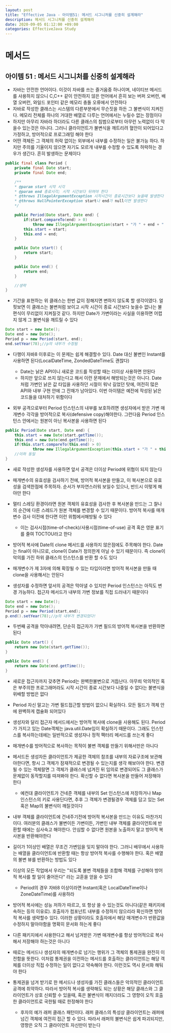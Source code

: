 ```yaml
---
layout: post
title: "Effective Java - 아이템51: 메서드 시그니처를 신중히 설계해라"
description: 메서드 시그니처를 신중히 설계해라
date: 2020-09-05 01:12:00 +09:00
categories: EffectiveJava Study
---
```



# 메서드

## 아이템 51 : 메서드 시그니처를 신중히 설계해라

- 자바는 안전한 언어이다. 이것이 자바를 쓰는 즐거움중 하나이며, 네이티브 메서드를 사용하지 않으니 C,C++ 같이 안전하지 않은 언어에서 흔히 보는 버퍼 오버런, 배열 오버런, 와일드 포인터 같은 메모리 충돌 오류에서 안전하다
- 자바로 작성한 클래스는 시스템의 다른부분에서 무슨짓을 하든 그 불변식이 지켜진다. 메모리 전체를 하나의 거대한 배열로 다루는 언어에서는 누릴수 없는 장점이다
- 하지만 아무리 자바라 하더라도 다른 클래스의 침범으로부터 아무런 노력없이 다 막을수 있는것은 아니다. 그러니 클라이언트가 불변식을 깨트리려 혈안이 되어있다고 가정하고, 방어적으로 프로그래밍 해야 한다
- 어떤 객체든 그 객체의 허락 없이는 외부에서 내부를 수정하는 일은 불가능 하다. 하지만 주의를 기울이지 않으면 자기도 모르개 내부를 수정할 수 있도록 허락하는 경우가 생긴다. 흔히 발생하는 문제이다

```java
public final class Period {
    private final Date start;
    private final Date end;

    /**
    * @param start 시작 시각
    * @param end 종료시각; 시작 시간보다 뒤여야 한다
    * @throws IllegalArgumentException 시작시간이 종료시간보다 늦을떄 발생한다
    * @throws NullPointerException start나 end가 null이면 발생한다
    */

    public Period(Date start, Date end) {
        if(start.compareTo(end) > 0) 
            throw new IllegalArgumentException(start + "가 " + end + " 보다 늦다");
        this.start = start;
        this.end = end;
    }

    public Date start() {
        return start;
    }

    public Date end() {
        return end;
    }

    //생략
}
```

- 기간을 표현하는 위 클래스는 한번 값이 정해지면 변하지 않도록 할 생각이였다. 얼핏보면 이 클래스는 불변처럼 보이고 시작 시간이 종료 시간보다 늦을수 없나는 불편식이 무리없이 지켜질것 같다. 하지만 Date가 가변이라는 사실을 이용하면 어렵지 않게 그 불변식을 깨트릴 수 있다

```java
Date start = new Date();
Date end = new Date();
Period p = new Period(start, end);
end.setYear(78);//p의 내부가 수정됨
```

- 다행이 자바8 이후로는 이 문제는 쉽게 해결할수 있다. Date 대신 불변인 Instant를 사용하면 된다(LocalDateTime, ZondedDateTime도 괜찮다)
    * Date는 낡은 API이니 새로운 코드를 작성할 때는 더이상 사용하면 안된다
    * 하지만 앞으로 쓰지 않는다고 해서 이런 문제에서 해방되는것은 아니다. Date 처럼 가변인 낡은 값 타입을 사용하던 시절이 워낙 길었던 탓에, 여전히 많은 API와 내부 구현 안에 그 잔재가 남아있다. 이번 아이템은 예전에 작성된 낡은 코드들을 대처하기 위함이다

- 외부 공격으로부터 Period 인스턴스의 내부를 보호하려면 생성자에서 받은 가변 매개변수 각각을 방어적으로 복사(defensive copy)해야한다. 그런다음 Period 인스턴스 안에서는 원본이 아닌 복사본을 사용하면 된다

```java
public Period(Date start, Date end) {
    this.start = new Date(start.getTime());
    this.end = new Date(end.getTime());
    if(this.start.compareTo(this.end) > 0) 
            throw new IllegalArgumentException(this.start + "가 " + this.end + " 보다 늦다");
    //이하 동일
}
```

- 새로 작성한 생성자를 사용하면 앞서 공격은 더이상 Period에 위협이 되지 않는다
- 매개변수의 유효성을 검사하기 전에, 방어적 복사본을 만들고, 이 복사본으로 유효성을 검색한점에 주목하자. 순서가 부자연스러워 보일수 있으나, 반드시 이렇게 해야만 한다
- 멀티 스레딩 환경이라면 원본 객체의 유효성을 검사한 후 복사본을 만드는 그 찰나의 순간에 다른 스레드가 원본 객체를 변경할 수 있기 때문이다. 방어적 복사를 매개변수 검사 이전에 한다면 이런 위험에서해방될 수 있다
    * 이는 검사시점(time-of-check)/사용시점(time-of-use) 공격 혹은 영문 표기를 줄여 TOCTOU라고 한다

- 방어적 복사에 Date의 clone 메서드를 사용하지 않은점에도 주목해야 한다. Date는 final이 아니므로, clone이 Date가 정의한게 아닐 수 있기 때문이다. 즉 clone이 악의를 가진 하위 클래스의 인스턴스를 반환 할 수도 있다
- 매개변수가 제 3자에 의해 확장될 수 있는 타입이라면 방어적 복사본을 만들 때 clone을 사용해서는 안된다
- 생성자를 수정하면 앞서의 공격은 막아낼 수 있지만 Period 인스턴스는 아직도 변경 가능하다. 접근자 메서드가 내부의 가변 정보를 직접 드러내기 때문이다

```java
Date start = new Date();
Date end = new Date();
Period p = new Period(start,end);
p.end().setYear(78);//p의 내부가 변경되었다!
```

- 두번째 공격을 막아내려면, 단순히 접근자가 가변 필드의 방어적 복사본을 반환하면 된다

```java
public Date start() {
    return new Date(start.getTime());
}

public Date end() {
    return new Date(end.getTime());
}
```

- 새로운 접근자까지 갖추면 Period는 완벽한불변으로 거듭난다. 아무릐 악의적인 혹은 부주의한 프로그래머라도 시작 시간이 종료 시간보다 나중일 수 없다는 불변식을 위배할 방법은 없다
- Period 자신 말고는 가변 필드접근할 방법이 없으니 확실하다. 모든 필드가 객체 안에 완벽하게 캡슐화 되어있다
- 생성자와 달리 접근자 메서드에서는 방어적 복사에 clone을 사용해도 된다. Period가 가지고 있는 Date객체는 java.util.Date임이 확실하기 때문이다. 그래도 인스턴스를 복사하는데에는 일반적으로 생성자나 정적 팩터리 메서드를 쓰는게 좋다
- 매개변수를 방어적으로 복사하는 목적이 불변 객체를 만들기 위해서만은 아니다
- 메서드든 생성자든 클라이언트가 제공한 객체의 참조를 내부의 자료구조에 보관해야한다면, 항시 그 객체가 잠재적으로 변경될 수 있는지를 생각 해보아야 한다. 변경 될 수 있는 객체랄면 그 객체가 클래스에 넘겨진 뒤 임의로 변경되어도 그 클래스가 문제없이 동작할지를 따져봐야 한다. 확신할 수 없다면 복사본을 만들어 저장해야 한다
    * 예컨대 클라이언트가 건네준 객체를 내부의 Set 인스턴스에 저장하거나 Map 인스턴스의 키로 사용딘다면, 추후 그 객체가 변경될경우 객체를 담고 있는 Set 혹은 Map의 불변식이 깨질것이다

- 내부 객체를 클라이언트에 건네주기전에 방어적 복사본을 만드는 이유도 마찬가지 이다. 여러분의 클래스가 불변이든 가변이든, 가변인 내부 객체를 클라이언트에 반환할 때에는 심사숙고 해야한다. 안심할 수 없다면 원본을 노출하지 말고 방어적 복사본을 반환해야한다
- 길이가 1이상인 배열은 무조건 가변임을 잊지 말아야 한다. 그러니 배무에서 사용하는 배열을 클라이언트에 반환할 때는 항상 방어적 복사를 수행해야 한다. 혹은 배열의 불변 뷰를 반환하는 방법도 있다
- 이상의 모든 작업에서 우리는 "되도록 불변 객체들을 조합해 객체를 구성해야 방어적 복사를 할 일이 줄어든다" 라는 교훈을 얻을 수 있다
    * Period의 경우 자바8 이상이라면 Instant(혹은 LocalDateTime이나 ZoneDateTime)를 사용하라

- 방어적 복사에는 성능 저하가 따르고, 또 항상 쓸 수 있는것도 아니다(같은 패키지에 속하는 등의 이유로). 호출자가 컴포넌트 내부를 수정하지 않으리라 확신하면 방어적 복사를 생략할수 있다. 이러한 상황이라도 호출자에서 해당 매개변수가 반환값을 수정하지 말아야함을 명확히 문서화 하는게 좋다
- 다른 패키지에서 사용한다고 해서 넘겨받은 가변 매개변수를 항상 방어적으로 복사해서 저장해야 하는것은 아니다
- 때로는 메서드나 생성자의 매개변수로 넘기는 행위가 그 객체의 통제권을 완전히 이전함을 뜻한다. 이처럼 통제권을 이전하는 메서드를 호출하는 클라이언트는 해당 객체를 더이상 직접 수정하는 일이 없다고 약속해야 한다. 이런것도 역시 문서화 해둬야 한다
- 통제권을 넘겨 받기로 한 메서드나 생성자를 가진 클래스들은 악의적인 클라이언트 공격에 취약하다. 따라서 방어적 복사를 생략해도 되는 상황은 해당 클래스와 그 클라이언트가 상호 신뢰할 수 있을때, 혹은 불변식이 깨지더라도 그 영향이 오직 호출한 클라이언트로 국한될 때로 한정해야 한다
    * 후자의 예가 래퍼 클래스 패턴이다. 래퍼 클래스의 특성상 클라이언트는 래퍼에 넘긴 객체에 여전히 접근 할 수 있다. 따라서 래퍼의 불변식은 쉽게 파괴되지만, 영향은 오직 그 클라이언트 자신만이 받는다

